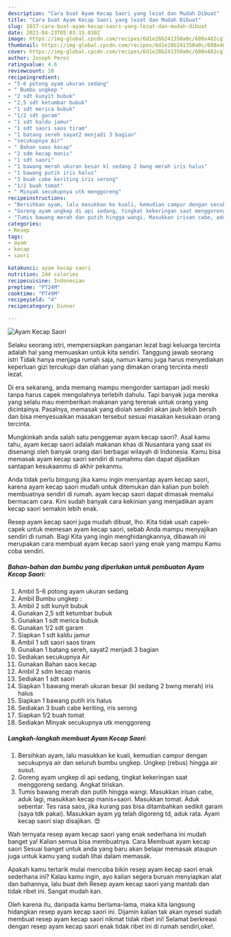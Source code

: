 ```yaml
---
description: "Cara buat Ayam Kecap Saori yang lezat dan Mudah Dibuat"
title: "Cara buat Ayam Kecap Saori yang lezat dan Mudah Dibuat"
slug: 1037-cara-buat-ayam-kecap-saori-yang-lezat-dan-mudah-dibuat
date: 2021-04-23T05:03:15.030Z
image: https://img-global.cpcdn.com/recipes/6d1e28b241350a0c/680x482cq70/ayam-kecap-saori-foto-resep-utama.jpg
thumbnail: https://img-global.cpcdn.com/recipes/6d1e28b241350a0c/680x482cq70/ayam-kecap-saori-foto-resep-utama.jpg
cover: https://img-global.cpcdn.com/recipes/6d1e28b241350a0c/680x482cq70/ayam-kecap-saori-foto-resep-utama.jpg
author: Joseph Perez
ratingvalue: 4.6
reviewcount: 10
recipeingredient:
- "5-6 potong ayam ukuran sedang"
- " Bumbu ungkep "
- "2 sdt kunyit bubuk"
- "2,5 sdt ketumbar bubuk"
- "1 sdt merica bubuk"
- "1/2 sdt garam"
- "1 sdt kaldu jamur"
- "1 sdt saori saos tiram"
- "1 batang sereh sayat2 menjadi 3 bagian"
- "secukupnya Air"
- " Bahan saos kecap"
- "2 sdm kecap manis"
- "1 sdt saori"
- "1 bawang merah ukuran besar kl sedang 2 bwng merah iris halus"
- "1 bawang putih iris halus"
- "3 buah cabe keriting iris serong"
- "1/2 buah tomat"
- " Minyak secukupnya utk menggoreng"
recipeinstructions:
- "Bersihkan ayam, lalu masukkan ke kuali, kemudian campur dengan secukupnya air dan seluruh bumbu ungkep. Ungkep (rebus) hingga air susut."
- "Goreng ayam ungkep di api sedang, tingkat kekeringan saat menggoreng sedang. Angkat tiriskan."
- "Tumis bawang merah dan putih hingga wangi. Masukkan irisan cabe, aduk lagi, masukkan kecap manis+saori. Masukkan tomat. Aduk sebentar. Tes rasa saos, jika kurang pas bisa ditambahkan sedikit garam (saya tdk pakai). Masukkan ayam yg telah digoreng td, aduk rata. Ayam kecap saori siap disajikan. 😍"
categories:
- Resep
tags:
- ayam
- kecap
- saori

katakunci: ayam kecap saori 
nutrition: 244 calories
recipecuisine: Indonesian
preptime: "PT24M"
cooktime: "PT49M"
recipeyield: "4"
recipecategory: Dinner

---
```



![Ayam Kecap Saori](https://img-global.cpcdn.com/recipes/6d1e28b241350a0c/680x482cq70/ayam-kecap-saori-foto-resep-utama.jpg)

Selaku seorang istri, mempersiapkan panganan lezat bagi keluarga tercinta adalah hal yang memuaskan untuk kita sendiri. Tanggung jawab seorang istri Tidak hanya menjaga rumah saja, namun kamu juga harus menyediakan keperluan gizi tercukupi dan olahan yang dimakan orang tercinta mesti lezat.

Di era  sekarang, anda memang mampu mengorder santapan jadi meski tanpa harus capek mengolahnya terlebih dahulu. Tapi banyak juga mereka yang selalu mau memberikan makanan yang terenak untuk orang yang dicintainya. Pasalnya, memasak yang diolah sendiri akan jauh lebih bersih dan bisa menyesuaikan masakan tersebut sesuai masakan kesukaan orang tercinta. 



Mungkinkah anda salah satu penggemar ayam kecap saori?. Asal kamu tahu, ayam kecap saori adalah makanan khas di Nusantara yang saat ini disenangi oleh banyak orang dari berbagai wilayah di Indonesia. Kamu bisa memasak ayam kecap saori sendiri di rumahmu dan dapat dijadikan santapan kesukaanmu di akhir pekanmu.

Anda tidak perlu bingung jika kamu ingin menyantap ayam kecap saori, karena ayam kecap saori mudah untuk ditemukan dan kalian pun boleh membuatnya sendiri di rumah. ayam kecap saori dapat dimasak memalui bermacam cara. Kini sudah banyak cara kekinian yang menjadikan ayam kecap saori semakin lebih enak.

Resep ayam kecap saori juga mudah dibuat, lho. Kita tidak usah capek-capek untuk memesan ayam kecap saori, sebab Anda mampu menyajikan sendiri di rumah. Bagi Kita yang ingin menghidangkannya, dibawah ini merupakan cara membuat ayam kecap saori yang enak yang mampu Kamu coba sendiri.

<!--inarticleads1-->

##### Bahan-bahan dan bumbu yang diperlukan untuk pembuatan Ayam Kecap Saori:

1. Ambil 5-6 potong ayam ukuran sedang
1. Ambil  Bumbu ungkep :
1. Ambil 2 sdt kunyit bubuk
1. Gunakan 2,5 sdt ketumbar bubuk
1. Gunakan 1 sdt merica bubuk
1. Gunakan 1/2 sdt garam
1. Siapkan 1 sdt kaldu jamur
1. Ambil 1 sdt saori saos tiram
1. Gunakan 1 batang sereh, sayat2 menjadi 3 bagian
1. Sediakan secukupnya Air
1. Gunakan  Bahan saos kecap
1. Ambil 2 sdm kecap manis
1. Sediakan 1 sdt saori
1. Siapkan 1 bawang merah ukuran besar (kl sedang 2 bwng merah) iris halus
1. Siapkan 1 bawang putih iris halus
1. Sediakan 3 buah cabe keriting, iris serong
1. Siapkan 1/2 buah tomat
1. Sediakan  Minyak secukupnya utk menggoreng




<!--inarticleads2-->

##### Langkah-langkah membuat Ayam Kecap Saori:

1. Bersihkan ayam, lalu masukkan ke kuali, kemudian campur dengan secukupnya air dan seluruh bumbu ungkep. Ungkep (rebus) hingga air susut.
1. Goreng ayam ungkep di api sedang, tingkat kekeringan saat menggoreng sedang. Angkat tiriskan.
1. Tumis bawang merah dan putih hingga wangi. Masukkan irisan cabe, aduk lagi, masukkan kecap manis+saori. Masukkan tomat. Aduk sebentar. Tes rasa saos, jika kurang pas bisa ditambahkan sedikit garam (saya tdk pakai). Masukkan ayam yg telah digoreng td, aduk rata. Ayam kecap saori siap disajikan. 😍




Wah ternyata resep ayam kecap saori yang enak sederhana ini mudah banget ya! Kalian semua bisa membuatnya. Cara Membuat ayam kecap saori Sesuai banget untuk anda yang baru akan belajar memasak ataupun juga untuk kamu yang sudah lihai dalam memasak.

Apakah kamu tertarik mulai mencoba bikin resep ayam kecap saori enak sederhana ini? Kalau kamu ingin, ayo kalian segera buruan menyiapkan alat dan bahannya, lalu buat deh Resep ayam kecap saori yang mantab dan tidak ribet ini. Sangat mudah kan. 

Oleh karena itu, daripada kamu berlama-lama, maka kita langsung hidangkan resep ayam kecap saori ini. Dijamin kalian tak akan nyesel sudah membuat resep ayam kecap saori nikmat tidak ribet ini! Selamat berkreasi dengan resep ayam kecap saori enak tidak ribet ini di rumah sendiri,oke!.


